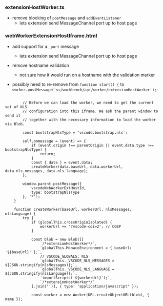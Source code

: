 
### extensionHostWorker.ts
* remove blocking of `postMessage` and `addEventListener`
    * lets extension send MessageChannel port up to host page

### webWorkerExtensionHostIframe.html
* add support for a `_port` message
    * lets extension send MessageChannel port up to host page
* remove hostname validation
    * not sure how it would run on a hostname with the validation marker

    
* possibly need to re-remove from `function start() {` to `worker.postMessage('vs/workbench/api/worker/extensionHostWorker');`:
```

		// Before we can load the worker, we need to get the current set of NLS
		// configuration into this iframe. We ask the parent window to send it
		// together with the necessary information to load the worker via Blob.

		const bootstrapNlsType = 'vscode.bootstrap.nls';

		self.onmessage = (event) => {
			if (event.origin !== parentOrigin || event.data.type !== bootstrapNlsType) {
				return;
			}
			const { data } = event.data;
			createWorker(data.baseUrl, data.workerUrl, data.nls.messages, data.nls.language);
		};

		window.parent.postMessage({
			vscodeWebWorkerExtHostId,
			type: bootstrapNlsType
		}, '*');
	}

	function createWorker(baseUrl, workerUrl, nlsMessages, nlsLanguage) {
		try {
			if (globalThis.crossOriginIsolated) {
				workerUrl += '?vscode-coi=2'; // COEP
			}

			const blob = new Blob([[
				`/*extensionHostWorker*/`,
				`globalThis.MonacoEnvironment = { baseUrl: '${baseUrl}' };`,
				// VSCODE_GLOBALS: NLS
				`globalThis._VSCODE_NLS_MESSAGES = ${JSON.stringify(nlsMessages)};`,
				`globalThis._VSCODE_NLS_LANGUAGE = ${JSON.stringify(nlsLanguage)};`,
				`importScripts('${workerUrl}');`,
				`/*extensionHostWorker*/`
			].join('')], { type: 'application/javascript' });

			const worker = new Worker(URL.createObjectURL(blob), { name });
```